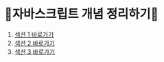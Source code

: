 # 🌟자바스크립트 개념 정리하기🌟

<ol>
<li><a href="./SECTION01/readme.md">섹션 1 바로가기</a></li>
<li><a href="./SECTION01/readme.md">섹션 2 바로가기</a></li>
<li><a href="./SECTION01/readme.md">섹션 3 바로가기</a></li>
</ol>
